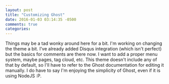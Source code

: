 ```yaml
---
layout: post
title: "Customizing Ghost"
date: 2016-01-03 03:14:35 -0500
comments: true
categories:
---
```


Things may be a tad wonky around here for a bit. I'm working on changing the theme a bit. I've already added Disqus integration (which isn't perfect) but the basics for comments are there now. I want to add a proper menu system, maybe pages, tag cloud, etc. This theme doesn't include any of that by default, so I'll have to refer to the Ghost documentation for editing it manually. I do have to say I'm enjoying the simplicity of Ghost, even if it is using NodeJS :P.